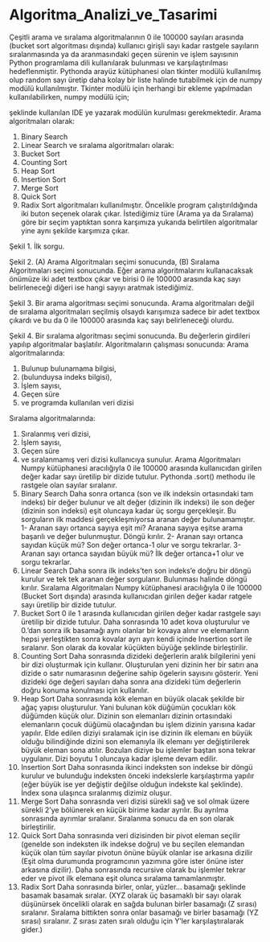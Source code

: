 # Algoritma_Analizi_ve_Tasarimi
Çeşitli arama ve sıralama algoritmalarının 0 ile 100000 sayıları arasında (bucket sort algoritması dışında) kullanıcı girişli sayı kadar rastgele sayıların sıralanmasında ya da aranmasındaki geçen sürenin ve işlem sayısının Python programlama dili kullanılarak bulunması ve karşılaştırılması hedeflenmiştir.
Pythonda arayüz kütüphanesi olan tkinter modülü kullanılmış olup random sayı üretip daha kolay bir liste halinde tutabilmek için de numpy modülü kullanılmıştır. Tkinter modülü için herhangi bir ekleme yapılmadan kullanılabilirken, numpy modülü için;
 
şeklinde kullanılan IDE ye yazarak modülün kurulması gerekmektedir.
Arama algoritmaları olarak:
1.	Binary Search
2.	Linear Search
ve sıralama algoritmaları olarak:
1.	Bucket Sort
2.	Counting Sort
3.	Heap Sort
4.	Insertion Sort
5.	Merge Sort
6.	Quick Sort
7.	Radix Sort
algoritmaları kullanılmıştır.
Öncelikle program çalıştırıldığında iki buton seçenek olarak çıkar. İstediğimiz türe (Arama ya da Sıralama) göre bir seçim yaptıktan sonra karşımıza yukarıda belirtilen algoritmalar yine aynı şekilde karşımıza çıkar.
 
Şekil 1. İlk sorgu.
  
Şekil 2. (A) Arama Algoritmaları seçimi sonucunda, (B) Sıralama Algoritmaları seçimi sonucunda.
Eğer arama algoritmalarını kullanacaksak önümüze iki adet textbox çıkar ve birisi 0 ile 100000 arasında kaç sayı belirleneceği diğeri ise hangi sayıyı aratmak istediğimiz.
 
Şekil 3. Bir arama algoritması seçimi sonucunda.
Arama algoritmaları değil de sıralama algoritmaları seçilmiş olsaydı karışımıza sadece bir adet textbox çıkardı ve bu da 0 ile 100000 arasında kaç sayı belirleneceği olurdu.
 
Şekil 4. Bir sıralama algoritması seçimi sonucunda.
Bu değerlerin girdileri yapılıp algoritmalar başlatılır. Algoritmaların çalışması sonucunda:
Arama algoritmalarında:
1.	Bulunup bulunamama bilgisi,
2.	(bulunduysa indeks bilgisi),
3.	İşlem sayısı,
4.	Geçen süre
5.	ve programda kullanılan veri dizisi


Sıralama algoritmalarında:
1.	Sıralanmış veri dizisi,
2.	İşlem sayısı,
3.	Geçen süre
4.	ve sıralanmamış veri dizisi
kullanıcıya sunulur.
Arama Algoritmaları
Numpy kütüphanesi aracılığıyla 0 ile 100000 arasında kullanıcıdan girilen değer kadar sayı üretilip bir dizide tutulur. Pythonda .sort() methodu ile rastgele olan sayılar sıralanır.
1.	Binary Search
Daha sonra ortanca (son ve ilk indeksin ortasındaki tam indeks) bir değer bulunur ve alt değer (dizinin ilk indeksi) ile son değer (dizinin son indeksi) eşit oluncaya kadar üç sorgu gerçekleşir. Bu sorguların ilk maddesi gerçekleşmiyorsa aranan değer bulunamamıştır.
1-	Aranan sayı ortanca sayıya eşit mi?
Aranana sayıya eşitse arama başarılı ve değer bulunmuştur. Döngü kırılır.
2-	Aranan sayı ortanca sayıdan küçük mü?
Son değer ortanca-1 olur ve sorgu tekrarlar.
3-	Aranan sayı ortanca sayıdan büyük mü?
İlk değer ortanca+1 olur ve sorgu tekrarlar.
2.	Linear Search
Daha sonra ilk indeks’ten son indeks’e doğru bir döngü kurulur ve tek tek aranan değer sorgulanır. Bulunması halinde döngü kırılır.
Sıralama Algoritmaları
Numpy kütüphanesi aracılığıyla 0 ile 100000 (Bucket Sort dışında) arasında kullanıcıdan girilen değer kadar ratgele sayı üretilip bir dizide tutulur.
1.	Bucket Sort
0 ile 1 arasında kullanıcıdan girilen değer kadar rastgele sayı üretilip bir dizide tutulur. Daha sonrasında 10 adet kova oluşturulur ve 0.’dan sonra ilk basamağı aynı olanlar bir kovaya alınır ve elemanların hepsi yerleştikten sonra kovalar ayrı ayrı kendi içinde Insertion sort ile sıralanır. Son olarak da kovalar küçükten büyüğe şeklinde birleştirilir.
2.	Counting Sort
Daha sonrasında dizideki değerlerin aralık bilgilerini yeni bir dizi oluşturmak için kullanır. Oluşturulan yeni dizinin her bir satırı ana dizide o satır numarasının değerine sahip ögelerin sayısını gösterir. Yeni dizideki öge değeri sayıları daha sonra ana dizideki tüm değerlerin doğru konuma konulması için kullanılır.
3.	Heap Sort
Daha sonrasında kök eleman en büyük olacak şekilde bir ağaç yapısı oluşturulur. Yani bulunan kök düğümün çocukları kök düğümden küçük olur. Dizinin son elemanları dizinin ortasındaki elemanların çocuk düğümü olacağından bu işlem dizinin yarısına kadar yapılır. Elde edilen diziyi sıralamak için ise dizinin ilk elemanı en büyük olduğu bilindiğinde dizini son elemanıyla ilk elemanı yer değiştirilerek büyük eleman sona atılır. Bozulan diziye bu işlemler baştan sona tekrar uygulanır. Dizi boyutu 1 oluncaya kadar işleme devam edilir.
4.	Insertion Sort
Daha sonrasında ikinci indeksten son indekse bir döngü kurulur ve bulunduğu indeksten önceki indekslerle karşılaştırma yapılır (eğer büyük ise yer değiştir değilse olduğun indekste kal şeklinde). İndex sona ulaşınca sıralanmış dizimiz oluşur.
5.	Merge Sort
Daha sonrasnda veri dizisi sürekli sağ ve sol olmak üzere sürekli 2’ye bölünerek en küçük birime kadar ayrılır. Bu ayrılma sonrasında ayrımlar sıralanır. Sıralanma sonucu da en son olarak birleştirilir.
6.	Quick Sort
Daha sonrasında veri dizisinden bir pivot eleman seçilir (genelde son indeksten ilk indekse doğru) ve bu seçilen elemandan küçük olan tüm sayılar pivotun önüne büyük olanlar ise arkasına dizilir (Eşit olma durumunda programcının yazımına göre ister önüne ister arkasına dizilir). Daha sonrasında recursive olarak bu işlemler tekrar eder ve pivot ilk elemana eşit olunca sıralama tamamlanmıştır.
7.	Radix Sort
Daha sonrasında birler, onlar, yüzler... basamağı şeklinde basamak basamak sıralar. (XYZ olarak üç basamaklı bir sayı olarak düşünürsek öncelikli olarak en sağda bulunan birler basamağı (Z sırası) sıralanır. Sıralama bittikten sonra onlar basamağı ve birler basamağı (YZ sırası) sıralanır. Z sırası zaten sıralı olduğu için Y’ler karşılaştıralarak gider.)
